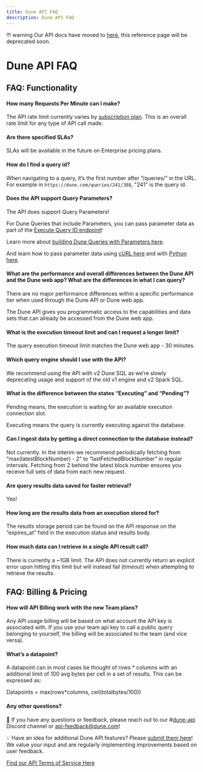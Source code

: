 ```yaml
---
title: Dune API FAQ
description: Dune API FAQ
---
```


!!! warning
    Our API docs have moved to [here](https://dune.mintlify.app/api-reference/overview/introduction), this reference page will be deprecated soon.


# Dune API FAQ

## FAQ: Functionality

#### How many Requests Per Minute can I make?

The API rate limit currently varies by [subscription plan](https://dune.com/pricing). This is an overall rate limit for any type of API call made. 

#### Are there specified SLAs?

SLAs will be available in the future on Enterprise pricing plans.

#### How do I find a query id?

When navigating to a query, it’s the first number after “/queries/” in the URL. For example in `https://dune.com/queries/241/388`, "241" is the query id.

#### Does the API support Query Parameters?

The API does support Query Parameters!

For Dune Queries that include Parameters, you can pass parameter data as part of the [Execute Query ID endpoint](api-reference/execute-queries/execute-query-id.md)!

Learn more about [building Dune Queries with Parameters here](../app/query-editor/parameters.md).

And learn how to pass parameter data using [cURL here](api-reference/execute-queries/execute-query-id.md#curl-with-parameters) and with [Python here](quick-start/api-py.md#parameterized-queries).

#### What are the performance and overall differences between the Dune API and the Dune web app? What are the differences in what I can query?

There are no major performance differences within a specific performance tier when used through the Dune API or Dune web app.

The Dune API gives you programmatic access to the capabilities and data sets that can already be accessed from the Dune web app.

#### What is the execution timeout limit and can I request a longer limit?

The query execution timeout limit matches the Dune web app - 30 minutes.

#### Which query engine should I use with the API?

We recommend using the API with v2 Dune SQL as we’re slowly deprecating usage and support of the old v1 engine and v2 Spark SQL.

#### What is the difference between the states “Executing” and “Pending”?

Pending means, the execution is waiting for an available execution connection slot.

Executing means the query is currently executing against the database.

#### Can I ingest data by getting a direct connection to the database instead?
    
Not currently. In the interim we recommend periodically fetching from “max(latestBlockNumber) - 2” to “lastFetchedBlockNumber” in regular intervals. Fetching from 2 behind the latest block number ensures you receive full sets of data from each new request.

#### Are query results data saved for faster retrieval?
    
Yes!

#### How long are the results data from an execution stored for?
    
The resutls storage period can be found on the API response on the “expires_at” field in the execution status and results body.

#### How much data can I retrieve in a single API result call?
    
There is currently a ~1GB limit. The API does not currently return an explicit error upon hitting this limit but will instead fail (timeout) when attempting to retrieve the results.

## FAQ: Billing & Pricing
    
#### How will API Billing work with the new Team plans?
Any API usage billing will be based on what account the API key is associated with. If you use your team api key to call a public query belonging to yourself, the billing will be associated to the team (and vice versa).

#### What’s a datapoint?

A datapoint can in most cases be thought of rows * columns with an additional limit of 100 avg bytes per cell in a set of results. This can be expressed as:

Datapoints = max(rows*columns, ceil(totalbytes/100))

#### Any other questions?

💭 If you have any questions or feedback, please reach out to our #[dune-api](https://discord.com/channels/757637422384283659/1019910980634939433) Discord channel or [api-feedback@dune.com](mailto:api-feedback@dune.com)!

💡 Have an idea for additional Dune API features? Please [submit them here](https://feedback.dune.com/)! We value your input and are regularly implementing improvements based on user feedback.

[Find our API Terms of Service Here](https://dune.com/api-terms)
